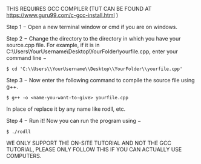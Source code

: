 THIS REQUIRES GCC COMPILER (TUT CAN BE FOUND AT https://www.guru99.com/c-gcc-install.html )

Step 1 − Open a new terminal window or cmd if you are on windows.

Step 2 − Change the directory to the directory in which you have your source.cpp file. For example, if it is in C:\\Users\\YourUsername\\Desktop\\YourFolder\\yourfile.cpp, enter your command line −
```
$ cd 'C:\\Users\\YourUsername\\Desktop\\YourFolder\\yourfile.cpp'
```
Step 3 − Now enter the following command to compile the source file using g++.
```
$ g++ -o <name-you-want-to-give> yourfile.cpp
```
In place of <name-you-want-to-give> replace it by any name like rodll, etc.

Step 4 − Run it! Now you can run the program using −
```
$ ./rodll
```

WE ONLY SUPPORT THE ON-SITE TUTORIAL AND NOT THE GCC TUTORIAL, PLEASE ONLY FOLLOW THIS IF YOU CAN ACTUALLY USE COMPUTERS.
